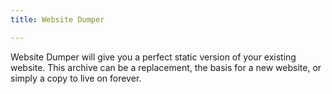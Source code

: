 ```yaml
---
title: Website Dumper

---
```


Website Dumper will give you a perfect static version of your existing website. This archive can be a replacement, the basis for a new website, or simply a copy to live on forever.